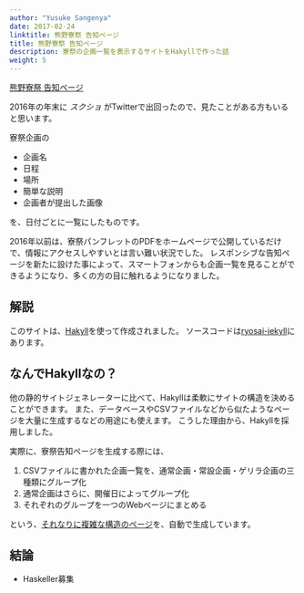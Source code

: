 ```yaml
---
author: "Yusuke Sangenya"
date: 2017-02-24
linktitle: 熊野寮祭 告知ページ
title: 熊野寮祭 告知ページ
description: 寮祭の企画一覧を表示するサイトをHakyllで作った話
weight: 5
---
```


[熊野寮祭 告知ページ](https://kumano-dormitory.github.io/ryosai/)

2016年の年末に *スクショ* がTwitterで出回ったので、見たことがある方もいると思います。

寮祭企画の

- 企画名
- 日程
- 場所
- 簡単な説明
- 企画者が提出した画像

を、日付ごとに一覧にしたものです。

2016年以前は、寮祭パンフレットのPDFをホームページで公開しているだけで、情報にアクセスしやすいとは言い難い状況でした。
レスポンシブな告知ページを新たに設けた事によって、スマートフォンからも企画一覧を見ることができるようになり、多くの方の目に触れるようになりました。

## 解説

このサイトは、[Hakyll](https://jaspervdj.be/hakyll/)を使って作成されました。
ソースコードは[ryosai-jekyll](https://github.com/kumano-dormitory/ryosai-jekyll)にあります。

## なんでHakyllなの？

他の静的サイトジェネレーターに比べて、Hakyllは柔軟にサイトの構造を決めることができます。
また、データベースやCSVファイルなどから似たようなページを大量に生成するなどの用途にも使えます。
こうした理由から、Hakyllを採用しました。

実際に、寮祭告知ページを生成する際には、

1. CSVファイルに書かれた企画一覧を、通常企画・常設企画・ゲリラ企画の三種類にグループ化
2. 通常企画はさらに、開催日によってグループ化
3. それぞれのグループを一つのWebページにまとめる

という、[それなりに複雑な構造のページ](https://kumano-dormitory.github.io/ryosai/events.html)を、自動で生成しています。

## 結論

- Haskeller募集

